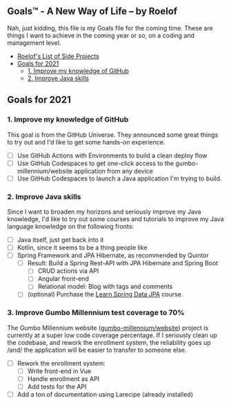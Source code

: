 ## Goals™ - A New Way of Life – by Roelof

Nah, just kidding, this file is my Goals file for the coming time. These
are things I want to achieve in the coming year or so, on a coding and
management level.

- [Roelof's List of Side Projects](#roelofs-list-of-side-projects)
- [Goals for 2021](#goals-for-2021)
  - [1. Improve my knowledge of GitHub](#1-improve-my-knowledge-of-github)
  - [2. Improve Java skills](#2-improve-java-skills)

## Goals for 2021

### 1. Improve my knowledge of GitHub

This goal is from the GitHub Universe. They announced some great things
to try out and I'd like to get some hands-on experience.

- [ ] Use GitHub Actions with Environments to build a clean deploy flow
- [ ] Use GitHub Codespaces to get one-click access to the gumbo-millennium/website application from any device
- [ ] Use GitHub Codespaces to launch a Java application I'm trying to build.

### 2. Improve Java skills

Since I want to broaden my horizons and seriously improve my Java knowledge, I'd like to try
out some courses and tutorials to improve my Java language knowledge on the following fronts:

- [ ] Java itself, just get back into it
- [ ] Kotlin, since it seems to be a thing people like
- [ ] Spring Framework and JPA Hibernate, as recommended by Quintor
  - [ ] Result: Build a Spring Rest-API with JPA Hibernate and Spring Boot
    - [ ] CRUD actions via API
    - [ ] Angular front-end
    - [ ] Relational model: Blog with tags and comments
  - [ ] (optional) Purchase the [Learn Spring Data JPA](https://www.baeldung.com/learn-spring-data-jpa-course) course.

### 3. Improve Gumbo Millennium test coverage to 70%

The Gumbo Millennium website ([gumbo-millennium/website](https://github.com/gumbo-millennium/website)) project is currently
at a super low code coverage percentage. If I seriously clean up the codebase, and rework the enrollment system, the
reliability goes up /and/ the application will be easier to transfer to someone else.

- [ ] Rework the enrollment system:
  - [ ] Write front-end in Vue
  - [ ] Handle enrollment as API
  - [ ] Add tests for the API
- [ ] Add a ton of documentation using Larecipe (already installed)
